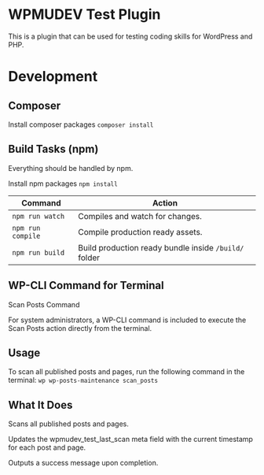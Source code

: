 # WPMUDEV Test Plugin #

This is a plugin that can be used for testing coding skills for WordPress and PHP.

# Development

## Composer
Install composer packages
`composer install`

## Build Tasks (npm)
Everything should be handled by npm.

Install npm packages
`npm install`

| Command              | Action                                                |
|----------------------|-------------------------------------------------------|
| `npm run watch`      | Compiles and watch for changes.                       |
| `npm run compile`    | Compile production ready assets.                      |
| `npm run build`  | Build production ready bundle inside `/build/` folder |

## WP-CLI Command for Terminal
Scan Posts Command

For system administrators, a WP-CLI command is included to execute the Scan Posts action directly from the terminal.

## Usage
To scan all published posts and pages, run the following command in the terminal:
`wp wp-posts-maintenance scan_posts`

## What It Does
Scans all published posts and pages.

Updates the wpmudev_test_last_scan meta field with the current timestamp for each post and page.

Outputs a success message upon completion.


